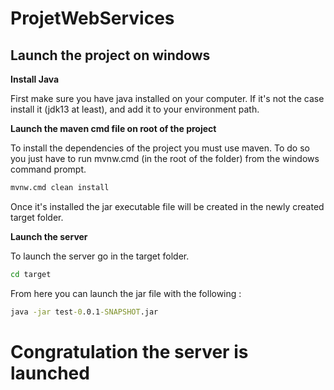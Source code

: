 # ProjetWebServices

## Launch the project on windows

**Install Java** 

First make sure you have java installed on your computer. If it's not the case install it (jdk13 at least), and add it to your environment path.

**Launch the maven cmd file on root of the project** 

To install the dependencies of the project you must use maven.
To do so you just have to run mvnw.cmd (in the root of the folder) from the windows command prompt.

```bat
mvnw.cmd clean install
```
Once it's installed the jar executable file will be created in the newly created target folder.

**Launch the server** 

To launch the server go in the target folder.

```bat
cd target
```

From here you can launch the jar file with the following :

```bat
java -jar test-0.0.1-SNAPSHOT.jar
```

# Congratulation the server is launched



